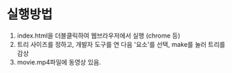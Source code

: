 # 실행방법

1. index.html을 더블클릭하여 웹브라우저에서 실행 (chrome 등)
1. 트리 사이즈를 정하고, 개발자 도구를 연 다음 '요소'를 선택, make를 눌러 트리를 감상
1. movie.mp4파일에 동영상 있음.
